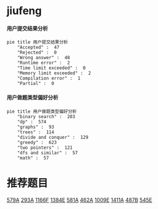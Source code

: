 # jiufeng

<!-- tabs:start -->



#### **用户提交结果分析**

```mermaid
pie title 用户提交结果分析
    "Accepted" :  47
    "Rejected" :  0
    "Wrong answer" :  48
    "Runtime error" :  2
    "Time limit exceeded" :  0
    "Memory limit exceeded" :  2
    "Compilation error" :  1
    "Partial" :  0
```

#### **用户做题类型偏好分析**

```mermaid
pie title 用户做题类型偏好分析
    "binary search" :  203
    "dp" :  574
    "graphs" :  93
    "trees" :  114
    "divide and conquer" :  129
    "greedy" :  623
    "two pointers" :  121
    "dfs and similar" :  57
    "math" :  57
```



<!-- tabs:end -->
# 推荐题目
[579A](https://codeforces.com/contest/579/problem/A)
[293A](https://codeforces.com/contest/293/problem/A)
[1166F](https://codeforces.com/contest/1166/problem/F)
[1384E](https://codeforces.com/contest/1384/problem/E)
[581A](https://codeforces.com/contest/581/problem/A)
[462A](https://codeforces.com/contest/462/problem/A)
[1009E](https://codeforces.com/contest/1009/problem/E)
[1411A](https://codeforces.com/contest/1411/problem/A)
[487B](https://codeforces.com/contest/487/problem/B)
[545E](https://codeforces.com/contest/545/problem/E)
